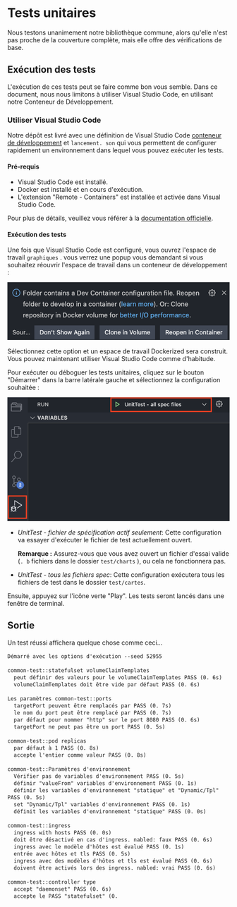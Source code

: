 # Tests unitaires

Nous testons unanimement notre bibliothèque commune, alors qu'elle n'est pas proche de la couverture complète, mais elle offre des vérifications de base.

## Exécution des tests

L'exécution de ces tests peut se faire comme bon vous semble. Dans ce document, nous nous limitons à utiliser Visual Studio Code, en utilisant notre Conteneur de Développement.

### Utiliser Visual Studio Code

Notre dépôt est livré avec une définition de Visual Studio Code [conteneur de développement](https://code.visualstudio.com/docs/remote/containers) et `lancement. son` qui vous permettent de configurer rapidement un environnement dans lequel vous pouvez exécuter les tests.

#### Pré-requis

- Visual Studio Code est installé.
- Docker est installé et en cours d'exécution.
- L'extension "Remote - Containers" est installée et activée dans Visual Studio Code.

Pour plus de détails, veuillez vous référer à la [documentation officielle](https://code.visualstudio.com/docs/remote/containers#_system-requirements).

#### Exécution des tests

Une fois que Visual Studio Code est configuré, vous ouvrez l'espace de travail `graphiques` . vous verrez une popup vous demandant si vous souhaitez réouvrir l'espace de travail dans un conteneur de développement :

![popup de conteneur de développement de Visual Studio Code](https://raw.githubusercontent.com/k8s-at-home/charts/master/docs/images/vscode_devcontainer_popup.png)

Sélectionnez cette option et un espace de travail Dockerized sera construit. Vous pouvez maintenant utiliser Visual Studio Code comme d'habitude.

Pour exécuter ou déboguer les tests unitaires, cliquez sur le bouton "Démarrer" dans la barre latérale gauche et sélectionnez la configuration souhaitée :

![Les configurations de Visual Studio Code sont exécutées](https://raw.githubusercontent.com/k8s-at-home/charts/master/docs/images/vscode_run_unittests.png)

- _UnitTest - fichier de spécification actif seulement_: Cette configuration va essayer d'exécuter le fichier de test actuellement ouvert.

  **Remarque :** Assurez-vous que vous avez ouvert un fichier d'essai valide (`. b` fichiers dans le dossier `test/charts` ), ou cela ne fonctionnera pas.

- _UnitTest - tous les fichiers spec_: Cette configuration exécutera tous les fichiers de test dans le dossier `test/cartes`.

Ensuite, appuyez sur l'icône verte "Play". Les tests seront lancés dans une fenêtre de terminal.

## Sortie

Un test réussi affichera quelque chose comme ceci...

```text
Démarré avec les options d'exécution --seed 52955

common-test::statefulset volumeClaimTemplates
  peut définir des valeurs pour le volumeClaimTemplates PASS (0. 6s)
  volumeClaimTemplates doit être vide par défaut PASS (0. 6s)

Les paramètres common-test::ports
  targetPort peuvent être remplacés par PASS (0. 7s)
  le nom du port peut être remplacé par PASS (0. 7s)
  par défaut pour nommer "http" sur le port 8080 PASS (0. 6s)
  targetPort ne peut pas être un port PASS (0. 5s)

common-test::pod replicas
  par défaut à 1 PASS (0. 8s)
  accepte l'entier comme valeur PASS (0. 8s)

common-test::Paramètres d'environnement
  Vérifier pas de variables d'environnement PASS (0. 5s)
  définir "valueFrom" variables d'environnement PASS (0. 1s)
  définir les variables d'environnement "statique" et "Dynamic/Tpl" PASS (0. 5s)
  set "Dynamic/Tpl" variables d'environnement PASS (0. 1s)
  définit les variables d'environnement "statique" PASS (0. 0s)

common-test::ingress
  ingress with hosts PASS (0. 0s)
  doit être désactivé en cas d'ingress. nabled: faux PASS (0. 6s)
  ingress avec le modèle d'hôtes est évalué PASS (0. 1s)
  entrée avec hôtes et tls PASS (0. 5s)
  ingress avec des modèles d'hôtes et tls est évalué PASS (0. 6s)
  doivent être activés lors des ingress. nabled: vrai PASS (0. 6s)

common-test::controller type
  accept "daemonset" PASS (0. 6s)
  accepte le PASS "statefulset" (0.
```
